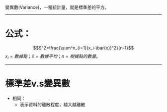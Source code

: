 變異數(Variance)，一種統計量，就是標準差的平方。
- - -
# 公式：
$$S^2=\frac{\sum^n_{i=1}(x_i-\bar{x})^2}{n-1}$$
$x_i=數據點；\bar{x}=數據平均；n=樹據點的數量$。
- - -
# 標準差v.s變異數
- 相同：
	- 表示資料的離散程度，越大越離散